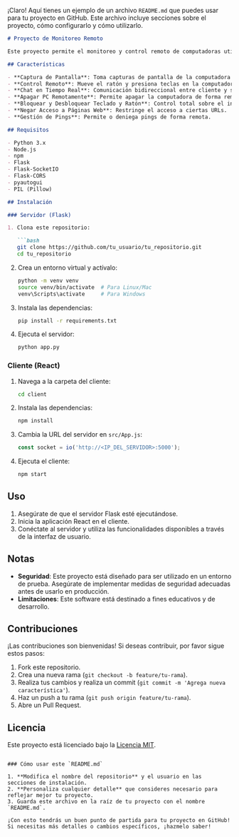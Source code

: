 ¡Claro! Aquí tienes un ejemplo de un archivo `README.md` que puedes usar para tu proyecto en GitHub. Este archivo incluye secciones sobre el proyecto, cómo configurarlo y cómo utilizarlo.

```markdown
# Proyecto de Monitoreo Remoto

Este proyecto permite el monitoreo y control remoto de computadoras utilizando Flask y React. Ofrece funcionalidades como la captura de pantalla, el control del ratón y teclado, chat en tiempo real, y la posibilidad de apagar el PC de forma remota.

## Características

- **Captura de Pantalla**: Toma capturas de pantalla de la computadora remota.
- **Control Remoto**: Mueve el ratón y presiona teclas en la computadora remota.
- **Chat en Tiempo Real**: Comunicación bidireccional entre cliente y servidor.
- **Apagar PC Remotamente**: Permite apagar la computadora de forma remota.
- **Bloquear y Desbloquear Teclado y Ratón**: Control total sobre el input de la computadora remota.
- **Negar Acceso a Páginas Web**: Restringe el acceso a ciertas URLs.
- **Gestión de Pings**: Permite o deniega pings de forma remota.

## Requisitos

- Python 3.x
- Node.js
- npm
- Flask
- Flask-SocketIO
- Flask-CORS
- pyautogui
- PIL (Pillow)

## Instalación

### Servidor (Flask)

1. Clona este repositorio:

   ```bash
   git clone https://github.com/tu_usuario/tu_repositorio.git
   cd tu_repositorio
   ```

2. Crea un entorno virtual y actívalo:

   ```bash
   python -m venv venv
   source venv/bin/activate  # Para Linux/Mac
   venv\Scripts\activate     # Para Windows
   ```

3. Instala las dependencias:

   ```bash
   pip install -r requirements.txt
   ```

4. Ejecuta el servidor:

   ```bash
   python app.py
   ```

### Cliente (React)

1. Navega a la carpeta del cliente:

   ```bash
   cd client
   ```

2. Instala las dependencias:

   ```bash
   npm install
   ```

3. Cambia la URL del servidor en `src/App.js`:

   ```javascript
   const socket = io('http://<IP_DEL_SERVIDOR>:5000');
   ```

4. Ejecuta el cliente:

   ```bash
   npm start
   ```

## Uso

1. Asegúrate de que el servidor Flask esté ejecutándose.
2. Inicia la aplicación React en el cliente.
3. Conéctate al servidor y utiliza las funcionalidades disponibles a través de la interfaz de usuario.

## Notas

- **Seguridad**: Este proyecto está diseñado para ser utilizado en un entorno de prueba. Asegúrate de implementar medidas de seguridad adecuadas antes de usarlo en producción.
- **Limitaciones**: Este software está destinado a fines educativos y de desarrollo.

## Contribuciones

¡Las contribuciones son bienvenidas! Si deseas contribuir, por favor sigue estos pasos:

1. Fork este repositorio.
2. Crea una nueva rama (`git checkout -b feature/tu-rama`).
3. Realiza tus cambios y realiza un commit (`git commit -m 'Agrega nueva característica'`).
4. Haz un push a tu rama (`git push origin feature/tu-rama`).
5. Abre un Pull Request.

## Licencia

Este proyecto está licenciado bajo la [Licencia MIT](LICENSE).

```

### Cómo usar este `README.md`

1. **Modifica el nombre del repositorio** y el usuario en las secciones de instalación.
2. **Personaliza cualquier detalle** que consideres necesario para reflejar mejor tu proyecto.
3. Guarda este archivo en la raíz de tu proyecto con el nombre `README.md`.

¡Con esto tendrás un buen punto de partida para tu proyecto en GitHub! Si necesitas más detalles o cambios específicos, ¡hazmelo saber!
